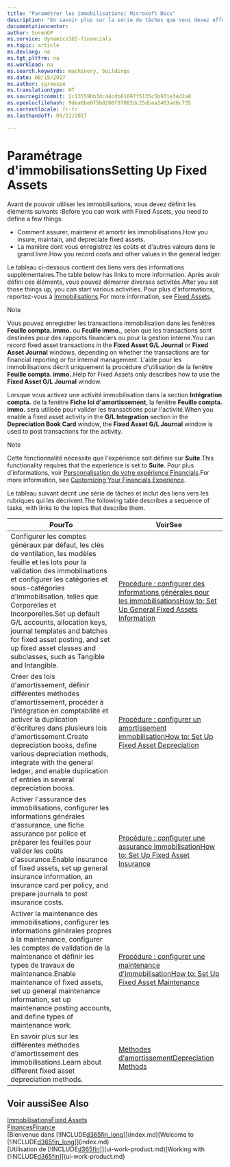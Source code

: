 ```yaml
---
title: "Paramétrer les immobilisations| Microsoft Docs"
description: "En savoir plus sur la série de tâches que vous devez effectuer pour configurer les immobilisations, telles que les machines ou les bâtiments."
documentationcenter: 
author: SorenGP
ms.service: dynamics365-financials
ms.topic: article
ms.devlang: na
ms.tgt_pltfrm: na
ms.workload: na
ms.search.keywords: machinery, buildings
ms.date: 08/15/2017
ms.author: sgroespe
ms.translationtype: HT
ms.sourcegitcommit: 2c13559bb3dc44cdb61697f5135c5b931e34d2a8
ms.openlocfilehash: 9dea8be0f5b0200f97082dc25dbaa2483ad6c735
ms.contentlocale: fr-fr
ms.lasthandoff: 09/22/2017

---
```

# <a name="setting-up-fixed-assets"></a><span data-ttu-id="889ce-103">Paramétrage d'immobilisations</span><span class="sxs-lookup"><span data-stu-id="889ce-103">Setting Up Fixed Assets</span></span>
<span data-ttu-id="889ce-104">Avant de pouvoir utiliser les immobilisations, vous devez définir les éléments suivants :</span><span class="sxs-lookup"><span data-stu-id="889ce-104">Before you can work with Fixed Assets, you need to define a few things:</span></span>  

* <span data-ttu-id="889ce-105">Comment assurer, maintenir et amortir les immobilisations.</span><span class="sxs-lookup"><span data-stu-id="889ce-105">How you insure, maintain, and depreciate fixed assets.</span></span>  
* <span data-ttu-id="889ce-106">La manière dont vous enregistrez les coûts et d'autres valeurs dans le grand livre.</span><span class="sxs-lookup"><span data-stu-id="889ce-106">How you record costs and other values in the general ledger.</span></span>  

<span data-ttu-id="889ce-107">Le tableau ci-dessous contient des liens vers des informations supplémentaires.</span><span class="sxs-lookup"><span data-stu-id="889ce-107">The table below has links to more information.</span></span> <span data-ttu-id="889ce-108">Après avoir défini ces éléments, vous pouvez démarrer diverses activités.</span><span class="sxs-lookup"><span data-stu-id="889ce-108">After you set those things up, you can start various activities.</span></span> <span data-ttu-id="889ce-109">Pour plus d'informations, reportez-vous à [Immobilisations](fa-manage.md).</span><span class="sxs-lookup"><span data-stu-id="889ce-109">For more information, see [Fixed Assets](fa-manage.md).</span></span>  

> [!NOTE]  
>   <span data-ttu-id="889ce-110">Vous pouvez enregistrer les transactions immobilisation dans les fenêtres **Feuille compta. immo.** ou **Feuille immo.**, selon que les transactions sont destinées pour des rapports financiers ou pour la gestion interne.</span><span class="sxs-lookup"><span data-stu-id="889ce-110">You can record fixed asset transactions in the **Fixed Asset G/L Journal** or **Fixed Asset Journal** windows, depending on whether the transactions are for financial reporting or for internal management.</span></span> <span data-ttu-id="889ce-111">L'aide pour les immobilisations décrit uniquement la procédure d'utilisation de la fenêtre **Feuille compta. immo.**.</span><span class="sxs-lookup"><span data-stu-id="889ce-111">Help for Fixed Assets only describes how to use the **Fixed Asset G/L Journal** window.</span></span>  

<span data-ttu-id="889ce-112">Lorsque vous activez une activité immobilisation dans la section **Intégration compta.** de la fenêtre **Fiche loi d'amortissement**, la fenêtre **Feuille compta. immo.** sera utilisée pour valider les transactions pour l'activité.</span><span class="sxs-lookup"><span data-stu-id="889ce-112">When you enable a fixed asset activity in the **G/L Integration** section in the **Depreciation Book Card** window, the **Fixed Asset G/L Journal** window is used to post transactions for the activity.</span></span>

> [!NOTE]  
>  <span data-ttu-id="889ce-113">Cette fonctionnalité nécessite que l'expérience soit définie sur **Suite**.</span><span class="sxs-lookup"><span data-stu-id="889ce-113">This functionality requires that the experience is set to **Suite**.</span></span> <span data-ttu-id="889ce-114">Pour plus d'informations, voir [Personnalisation de votre expérience Financials](ui-experiences.md).</span><span class="sxs-lookup"><span data-stu-id="889ce-114">For more information, see [Customizing Your Financials Experience](ui-experiences.md).</span></span>  

<span data-ttu-id="889ce-115">Le tableau suivant décrit une série de tâches et inclut des liens vers les rubriques qui les décrivent.</span><span class="sxs-lookup"><span data-stu-id="889ce-115">The following table describes a sequence of tasks, with links to the topics that describe them.</span></span>  

| <span data-ttu-id="889ce-116">Pour</span><span class="sxs-lookup"><span data-stu-id="889ce-116">To</span></span> | <span data-ttu-id="889ce-117">Voir</span><span class="sxs-lookup"><span data-stu-id="889ce-117">See</span></span> |
| --- | --- |
| <span data-ttu-id="889ce-118">Configurer les comptes généraux par défaut, les clés de ventilation, les modèles feuille et les lots pour la validation des immobilisations et configurer les catégories et sous-catégories d'immobilisation, telles que Corporelles et Incorporelles.</span><span class="sxs-lookup"><span data-stu-id="889ce-118">Set up default G/L accounts, allocation keys, journal templates and batches for fixed asset posting, and set up fixed asset classes and subclasses, such as Tangible and Intangible.</span></span> |[<span data-ttu-id="889ce-119">Procédure : configurer des informations générales pour les immobilisations</span><span class="sxs-lookup"><span data-stu-id="889ce-119">How to: Set Up General Fixed Assets Information</span></span>](fa-how-setup-general.md) |
| <span data-ttu-id="889ce-120">Créer des lois d'amortissement, définir différentes méthodes d'amortissement, procéder à l'intégration en comptabilité et activer la duplication d'écritures dans plusieurs lois d'amortissement.</span><span class="sxs-lookup"><span data-stu-id="889ce-120">Create depreciation books, define various depreciation methods, integrate with the general ledger, and enable duplication of entries in several depreciation books.</span></span> |[<span data-ttu-id="889ce-121">Procédure : configurer un amortissement immobilisation</span><span class="sxs-lookup"><span data-stu-id="889ce-121">How to: Set Up Fixed Asset Depreciation</span></span>](fa-how-setup-depreciation.md) |
| <span data-ttu-id="889ce-122">Activer l'assurance des immobilisations, configurer les informations générales d'assurance, une fiche assurance par police et préparer les feuilles pour valider les coûts d'assurance.</span><span class="sxs-lookup"><span data-stu-id="889ce-122">Enable insurance of fixed assets, set up general insurance information, an insurance card per policy, and prepare journals to post insurance costs.</span></span> |[<span data-ttu-id="889ce-123">Procédure : configurer une assurance immobilisation</span><span class="sxs-lookup"><span data-stu-id="889ce-123">How to: Set Up Fixed Asset Insurance</span></span>](fa-how-setup-insurance.md) |
| <span data-ttu-id="889ce-124">Activer la maintenance des immobilisations, configurer les informations générales propres à la maintenance, configurer les comptes de validation de la maintenance et définir les types de travaux de maintenance.</span><span class="sxs-lookup"><span data-stu-id="889ce-124">Enable maintenance of fixed assets, set up general maintenance information, set up maintenance posting accounts, and define types of maintenance work.</span></span> |[<span data-ttu-id="889ce-125">Procédure : configurer une maintenance d'immobilisation</span><span class="sxs-lookup"><span data-stu-id="889ce-125">How to: Set Up Fixed Asset Maintenance</span></span>](fa-how-setup-maintenance.md) |
| <span data-ttu-id="889ce-126">En savoir plus sur les différentes méthodes d'amortissement des immobilisations.</span><span class="sxs-lookup"><span data-stu-id="889ce-126">Learn about different fixed asset depreciation methods.</span></span> |[<span data-ttu-id="889ce-127">Méthodes d'amortissement</span><span class="sxs-lookup"><span data-stu-id="889ce-127">Depreciation Methods</span></span>](fa-depreciation-methods.md) |

## <a name="see-also"></a><span data-ttu-id="889ce-128">Voir aussi</span><span class="sxs-lookup"><span data-stu-id="889ce-128">See Also</span></span>
[<span data-ttu-id="889ce-129">Immobilisations</span><span class="sxs-lookup"><span data-stu-id="889ce-129">Fixed Assets</span></span>](fa-manage.md)  
[<span data-ttu-id="889ce-130">Finances</span><span class="sxs-lookup"><span data-stu-id="889ce-130">Finance</span></span>](finance.md)  
<span data-ttu-id="889ce-131">[Bienvenue dans [!INCLUDE[d365fin_long](includes/d365fin_long_md.md)]](index.md)</span><span class="sxs-lookup"><span data-stu-id="889ce-131">[Welcome to [!INCLUDE[d365fin_long](includes/d365fin_long_md.md)]](index.md)</span></span>  
<span data-ttu-id="889ce-132">[Utilisation de [!INCLUDE[d365fin](includes/d365fin_md.md)]](ui-work-product.md)</span><span class="sxs-lookup"><span data-stu-id="889ce-132">[Working with [!INCLUDE[d365fin](includes/d365fin_md.md)]](ui-work-product.md)</span></span>

